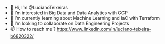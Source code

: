 - 👋 Hi, I’m @LucianoTeixeiras
- 👀 I’m interested in Big Data and Data Analytics with GCP
- 🌱 I’m currently learning about Machine Learning and IaC with Terraform
- 💞️ I’m looking to collaborate on Data Engineering Projects
- 📫 How to reach me ? https://www.linkedin.com/in/luciano-teixeira-b6820322/

<!---
LucianoTeixeiras/LucianoTeixeiras is a ✨ special ✨ repository because its `README.md` (this file) appears on your GitHub profile.
You can click the Preview link to take a look at your changes.
--->
